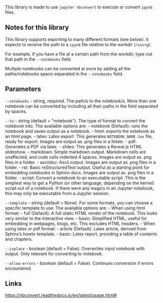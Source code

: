 This library is made to use `jupyter nbconvert` to execute or convert `ipynb` files.  

## Notes for this library
This library supports exporting to many different formats (see below). It expects to receive the path to a `ipynb` file relative to the workdir (`/cnvrg`).

For example, if you have a file at a certain path from the workdir, type out that path in the `--notebooks` field.

Multiple notebooks can be converted at once by adding all the paths/notebooks space-separated in the `--notebooks` field.

## Parameters

```--notebooks``` - string, required. The path/s to the notebook/s. More than one notebook can be converted by including all their paths in the field separated by spaces.

```--to``` - string (default = "notebook"). The type of format to convert the notebook into.
    The available options are:
    - notebook (Default): runs the notebook and saves output as a notebook.
    - html: exports the notebook as an html page.
    - latex: Latex export. This generates `NOTEBOOK_NAME.tex` file, ready for export. Images are output as .png files in a folder.
    - pdf: Generates a PDF via latex. 
    - slides: This generates a Reveal.js HTML slideshow.
    - markdown: Simple markdown output. Markdown cells are unaffected, and code cells indented 4 spaces. Images are output as .png files in a folder.
    - asciidoc: Ascii output. Images are output as .png files in a folder.
    - rst: Basic reStructuredText output. Useful as a starting point for embedding notebooks in Sphinx docs. Images are output as .png files in a folder.
    - script: Convert a notebook to an executable script. This is the simplest way to get a Python (or other language, depending on the kernel) script out of a notebook. If there were any magics in an Jupyter notebook, this may only be executable from a Jupyter session.

```--template``` - string (default = None). For some formats, you can choose a specific template to use.
    The available options are:
        - When using html format:
          - full (Default): A full static HTML render of the notebook. This looks very similar to the interactive view.
          - basic: Simplified HTML, useful for embedding in webpages, blogs, etc. This excludes HTML headers.
        - When using latex or pdf format:
          - article (Default): Latex article, derived from Sphinx’s howto template.
          - basic: Latex report, providing a table of contents and chapters.

```--inplace``` - boolean (default = False). Overwrites input notebook with output. Only relevant for converting to notebook.

```--allow-errors``` - boolean (default = False). Continues conversion if errors encountered. 

## Links
https://nbconvert.readthedocs.io/en/latest/usage.html#